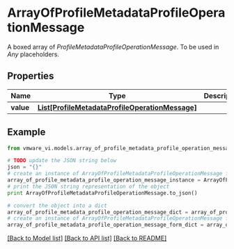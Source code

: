 # ArrayOfProfileMetadataProfileOperationMessage

A boxed array of *ProfileMetadataProfileOperationMessage*. To be used in *Any* placeholders. 

## Properties
Name | Type | Description | Notes
------------ | ------------- | ------------- | -------------
**value** | [**List[ProfileMetadataProfileOperationMessage]**](ProfileMetadataProfileOperationMessage.md) |  | 

## Example

```python
from vmware_vi.models.array_of_profile_metadata_profile_operation_message import ArrayOfProfileMetadataProfileOperationMessage

# TODO update the JSON string below
json = "{}"
# create an instance of ArrayOfProfileMetadataProfileOperationMessage from a JSON string
array_of_profile_metadata_profile_operation_message_instance = ArrayOfProfileMetadataProfileOperationMessage.from_json(json)
# print the JSON string representation of the object
print ArrayOfProfileMetadataProfileOperationMessage.to_json()

# convert the object into a dict
array_of_profile_metadata_profile_operation_message_dict = array_of_profile_metadata_profile_operation_message_instance.to_dict()
# create an instance of ArrayOfProfileMetadataProfileOperationMessage from a dict
array_of_profile_metadata_profile_operation_message_form_dict = array_of_profile_metadata_profile_operation_message.from_dict(array_of_profile_metadata_profile_operation_message_dict)
```
[[Back to Model list]](../README.md#documentation-for-models) [[Back to API list]](../README.md#documentation-for-api-endpoints) [[Back to README]](../README.md)


